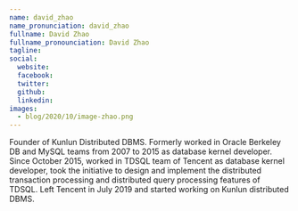 ```yaml
---
name: david_zhao
name_pronunciation: david_zhao
fullname: David Zhao
fullname_pronounciation: David Zhao
tagline: 
social:
  website: 
  facebook:
  twitter:
  github: 
  linkedin: 
images:
  - blog/2020/10/image-zhao.png
---
```


Founder of Kunlun Distributed DBMS. Formerly worked in Oracle Berkeley DB and MySQL teams from 2007 to 2015 as database kernel developer. Since October 2015, worked in TDSQL team of Tencent as database kernel developer, took the initiative to design and implement the distributed transaction processing and distributed query processing features of TDSQL. Left Tencent in July 2019 and started working on Kunlun distributed DBMS.